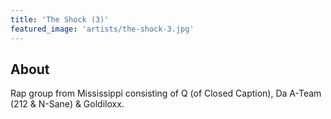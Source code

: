 ```yaml
---
title: 'The Shock (3)'
featured_image: 'artists/the-shock-3.jpg'
---
```


## About

Rap group from Mississippi consisting of Q (of Closed Caption), Da A-Team (212 & N-Sane) & Goldiloxx.
